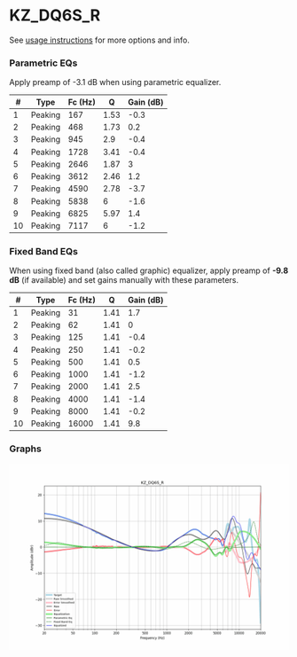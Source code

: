 # KZ_DQ6S_R
See [usage instructions](https://github.com/jaakkopasanen/AutoEq#usage) for more options and info.

### Parametric EQs
Apply preamp of -3.1 dB when using parametric equalizer.

|   # | Type    |   Fc (Hz) |    Q |   Gain (dB) |
|-----|---------|-----------|------|-------------|
|   1 | Peaking |       167 | 1.53 |        -0.3 |
|   2 | Peaking |       468 | 1.73 |         0.2 |
|   3 | Peaking |       945 | 2.9  |        -0.4 |
|   4 | Peaking |      1728 | 3.41 |        -0.4 |
|   5 | Peaking |      2646 | 1.87 |         3   |
|   6 | Peaking |      3612 | 2.46 |         1.2 |
|   7 | Peaking |      4590 | 2.78 |        -3.7 |
|   8 | Peaking |      5838 | 6    |        -1.6 |
|   9 | Peaking |      6825 | 5.97 |         1.4 |
|  10 | Peaking |      7117 | 6    |        -1.2 |

### Fixed Band EQs
When using fixed band (also called graphic) equalizer, apply preamp of **-9.8 dB** (if available) and set gains manually with these parameters.

|   # | Type    |   Fc (Hz) |    Q |   Gain (dB) |
|-----|---------|-----------|------|-------------|
|   1 | Peaking |        31 | 1.41 |         1.7 |
|   2 | Peaking |        62 | 1.41 |         0   |
|   3 | Peaking |       125 | 1.41 |        -0.4 |
|   4 | Peaking |       250 | 1.41 |        -0.2 |
|   5 | Peaking |       500 | 1.41 |         0.5 |
|   6 | Peaking |      1000 | 1.41 |        -1.2 |
|   7 | Peaking |      2000 | 1.41 |         2.5 |
|   8 | Peaking |      4000 | 1.41 |        -1.4 |
|   9 | Peaking |      8000 | 1.41 |        -0.2 |
|  10 | Peaking |     16000 | 1.41 |         9.8 |

### Graphs
![](./KZ_DQ6S_R.png)
